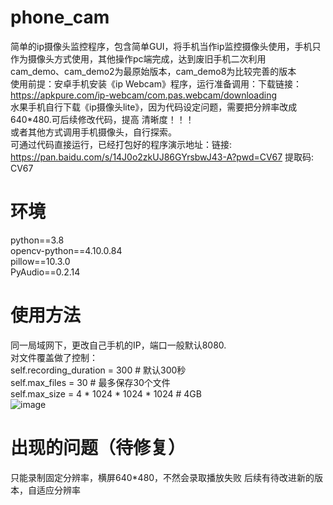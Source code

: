 # phone_cam
简单的ip摄像头监控程序，包含简单GUI，将手机当作ip监控摄像头使用，手机只作为摄像头方式使用，其他操作pc端完成，达到废旧手机二次利用  
cam_demo、cam_demo2为最原始版本，cam_demo8为比较完善的版本  
使用前提：安卓手机安装《ip Webcam》程序，运行准备调用：下载链接：https://apkpure.com/ip-webcam/com.pas.webcam/downloading  
水果手机自行下载《ip摄像头lite》，因为代码设定问题，需要把分辨率改成640*480.可后续修改代码，提高 清晰度！！！  
或者其他方式调用手机摄像头，自行探索。  
可通过代码直接运行，已经打包好的程序演示地址：链接: https://pan.baidu.com/s/14J0o2zkUJ86GYrsbwJ43-A?pwd=CV67 提取码: CV67   
# 环境  
python==3.8  
opencv-python==4.10.0.84  
pillow==10.3.0  
PyAudio==0.2.14  
# 使用方法
同一局域网下，更改自己手机的IP，端口一般默认8080.  
对文件覆盖做了控制：  
self.recording_duration = 300  # 默认300秒  
self.max_files = 30  # 最多保存30个文件  
self.max_size = 4 * 1024 * 1024 * 1024  # 4GB  
![image](https://github.com/user-attachments/assets/3ebd43f6-e846-47da-bfc9-4f038ff6c621)

# 出现的问题（待修复）
只能录制固定分辨率，横屏640*480，不然会录取播放失败
后续有待改进新的版本，自适应分辨率
